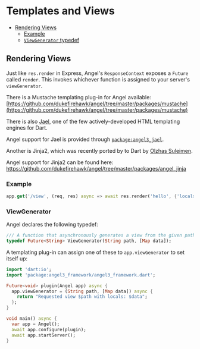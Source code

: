# Templates and Views

* [Rendering Views](rendering-views.md#rendering-views)
  * [Example](rendering-views.md#example)
  * [`ViewGenerator` typedef](rendering-views.md#viewgenerator)

## Rendering Views

Just like `res.render` in Express, Angel's `ResponseContext` exposes a `Future` called `render`. This invokes whichever function is assigned to your server's `viewGenerator`.

There is a Mustache templating plug-in for Angel available: [https://github.com/dukefirehawk/angel/tree/master/packages/mustache](https://github.com/dukefirehawk/angel/tree/master/packages/mustache)

There is also [Jael](https://github.com/dukefirehawk/angel/tree/master/packages/jael3), one of the few actively-developed HTML templating engines for Dart.

Angel support for Jael is provided through [`package:angel3_jael`](https://github.com/dukefirehawk/angel/tree/master/packages/angel_jael).

Another is Jinja2, which was recently ported by to Dart by
[Olzhas Suleimen](https://github.com/ykmnkmi/jinja.dart).

Angel support for Jinja2 can be found here:
<https://github.com/dukefirehawk/angel/tree/master/packages/angel_jinja>

### Example

```dart
app.get('/view', (req, res) async => await res.render('hello', {'locals': ['foo', 'bar']});
```

### ViewGenerator

Angel declares the following typedef:

```dart
/// A function that asynchronously generates a view from the given path and data.
typedef Future<String> ViewGenerator(String path, [Map data]);
```

A templating plug-in can assign one of these to `app.viewGenerator` to set itself up:

```dart
import 'dart:io';
import 'package:angel3_framework/angel3_framework.dart';

Future<void> plugin(Angel app) async {
  app.viewGenerator = (String path, [Map data]) async {
    return "Requested view $path with locals: $data";
  };
}

void main() async {
  var app = Angel();
  await app.configure(plugin);
  await app.startServer();
}
```
